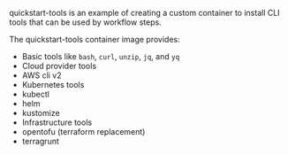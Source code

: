 quickstart-tools is an example of creating a custom container to install CLI tools that can be used by workflow steps.

The quickstart-tools container image provides:

* Basic tools like `bash`, `curl`, `unzip`, `jq`, and `yq`
* Cloud provider tools
 * AWS cli v2
* Kubernetes tools
 * kubectl
 * helm
 * kustomize
* Infrastructure tools
 * opentofu (terraform replacement)
 * terragrunt